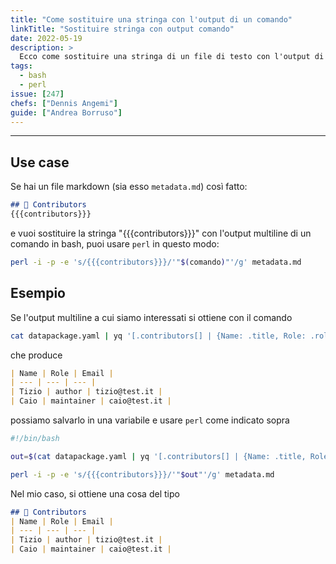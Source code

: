 ```yaml
---
title: "Come sostituire una stringa con l'output di un comando"
linkTitle: "Sostituire stringa con output comando"
date: 2022-05-19
description: >
  Ecco come sostituire una stringa di un file di testo con l'output di un comando in bash.
tags:
  - bash
  - perl
issue: [247]
chefs: ["Dennis Angemi"]
guide: ["Andrea Borruso"]
---
```


---

## Use case
Se hai un file markdown (sia esso `metadata.md`) così fatto:
```md
## 👥 Contributors
{{{contributors}}}
```

e vuoi sostituire la stringa "{{{contributors}}}" con l'output multiline di un comando in bash, puoi usare `perl` in questo modo:
```bash
perl -i -p -e 's/{{{contributors}}}/'"$(comando)"'/g' metadata.md
```

## Esempio
Se l'output multiline a cui siamo interessati si ottiene con il comando
```bash
cat datapackage.yaml | yq '[.contributors[] | {Name: .title, Role: .role, Email: .email}]' | mlr --j2m cat
```
che produce
```md
| Name | Role | Email |
| --- | --- | --- |
| Tizio | author | tizio@test.it |
| Caio | maintainer | caio@test.it |
```
possiamo salvarlo in una variabile e usare `perl` come indicato sopra
```bash
#!/bin/bash

out=$(cat datapackage.yaml | yq '[.contributors[] | {Name: .title, Role: .role, Email: .email}]' | mlr --j2m cat)

perl -i -p -e 's/{{{contributors}}}/'"$out"'/g' metadata.md
```

Nel mio caso, si ottiene una cosa del tipo
```md
## 👥 Contributors
| Name | Role | Email |
| --- | --- | --- |
| Tizio | author | tizio@test.it |
| Caio | maintainer | caio@test.it |
```

